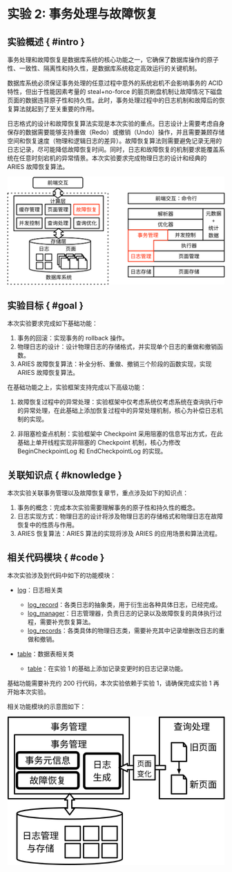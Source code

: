 # 实验 2: 事务处理与故障恢复

## 实验概述 { #intro }

事务处理和故障恢复是数据库系统的核心功能之一，它确保了数据库操作的原子性、一致性、隔离性和持久性，是数据库系统稳定高效运行的关键机制。

数据库系统必须保证事务处理的任意过程中意外的系统宕机不会影响事务的 ACID 特性，但出于性能因素考量的 steal+no-force 的脏页刷盘机制让故障情况下磁盘页面的数据违背原子性和持久性。此时，事务处理过程中的日志机制和故障后的恢复算法就起到了至关重要的作用。

日志格式的设计和故障恢复算法实现是本次实验的重点。日志设计上需要考虑自身保存的数据需要能够支持重做（Redo）或撤销（Undo）操作，并且需要兼顾存储空间和恢复速度（物理和逻辑日志的差异）。故障恢复算法则需要避免记录无用的日志记录，尽可能降低故障恢复时间。同时，日志和故障恢复的机制要求能覆盖系统在任意时刻宕机的异常情景。本次实验要求完成物理日志的设计和经典的 ARIES 故障恢复算法。

![](../pics/lab2-overview.svg)

## 实验目标 { #goal }

本次实验要求完成如下基础功能：

1. 事务的回滚：实现事务的 rollback 操作。
2. 物理日志的设计：设计物理日志的存储格式，并实现单个日志的重做和撤销函数。
3. ARIES 故障恢复算法：补全分析、重做、撤销三个阶段的函数实现，实现 ARIES 故障恢复算法。

在基础功能之上，实验框架支持完成以下高级功能：

1. 故障恢复过程中的异常处理：实验框架中仅考虑系统仅考虑系统在查询执行中的异常处理，在此基础上添加恢复过程中的异常处理机制，核心为补偿日志机制的实现。

2. 非阻塞检查点机制：实验框架中 Checkpoint 采用阻塞的信息写出方式，在此基础上单开线程实现非阻塞的 Checkpoint 机制，核心为修改 BeginCheckpointLog 和 EndCheckpointLog 的实现。

## 关联知识点 { #knowledge }

本次实验关联事务管理以及故障恢复章节，重点涉及如下的知识点：

1. 事务的概念：完成本次实验需要理解事务的原子性和持久性的概念。
2. 日志实现方式：物理日志的设计将涉及物理日志的存储格式和物理日志在故障恢复中的性质与作用。
3. ARIES 恢复算法：ARIES 算法的实现将涉及 ARIES 的应用场景和算法流程。

## 相关代码模块 { #code }

本次实验涉及到代码中如下的功能模块：

-   [log](https://github.com/thu-db/huadb/tree/main/src/log)：日志相关类

    -   [log_record](https://github.com/thu-db/huadb/tree/main/src/log/log_record.h)：各类日志的抽象类，用于衍生出各种具体日志，已经完成。
    -   [log_manager](https://github.com/thu-db/huadb/tree/main/src/log/log_manager.h)：日志管理器，负责日志的记录以及故障恢复的具体执行过程，需要补充恢复算法。
    -   [log_records](https://github.com/thu-db/huadb/tree/main/src/log/log_records)：各类具体的物理日志类，需要补充其中记录增删改日志的重做和撤销。

-   [table](https://github.com/thu-db/huadb/tree/main/src/table)：数据表相关类
    -   [table](https://github.com/thu-db/huadb/tree/main/src/table/table.h)：在实验 1 的基础上添加记录变更时的日志记录功能。

基础功能需要补充约 200 行代码，本次实验依赖于实验 1，请确保完成实验 1 再开始本次实验。

相关功能模块的示意图如下：

![](../pics/lab2-details.svg)
